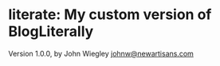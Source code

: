 # literate: My custom version of BlogLiterally

Version 1.0.0, by John Wiegley <johnw@newartisans.com>
